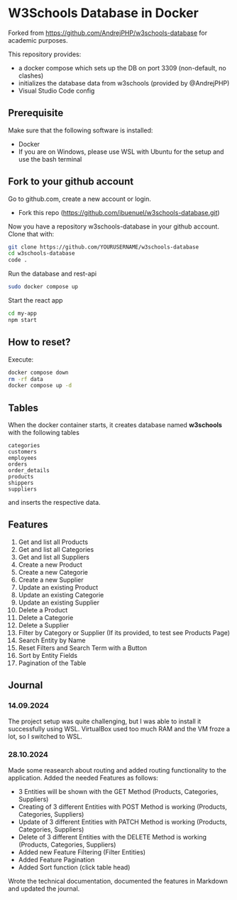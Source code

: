 # W3Schools Database in Docker

Forked from https://github.com/AndrejPHP/w3schools-database for academic purposes.

This repository provides:

- a docker compose which sets up the DB on port 3309 (non-default, no clashes)
- initializes the database data from w3schools (provided by @AndrejPHP) 
- Visual Studio Code config

## Prerequisite
Make sure that the following software is installed:
- Docker
- If you are on Windows, please use WSL with Ubuntu for the setup and use the bash terminal

## Fork to your github account
Go to github.com, create a new account or login.
- Fork this repo (https://github.com/ibuenuel/w3schools-database.git)

Now you have a repository w3schools-database in your github account.
Clone that with:
```bash 
git clone https://github.com/YOURUSERNAME/w3schools-database
cd w3schools-database
code .
```

Run the database and rest-api

```bash
sudo docker compose up
```

Start the react app

```bash
cd my-app
npm start
```

## How to reset?

Execute:

```bash
docker compose down
rm -rf data
docker compose up -d
```

## Tables

When the docker container starts, it creates database named __w3schools__ with the following tables

    categories
    customers
    employees
    orders
    order_details
    products
    shippers
    suppliers
    
and inserts the respective data. 

## Features
1. Get and list all Products
2. Get and list all Categories
3. Get and list all Suppliers
4. Create a new Product
5. Create a new Categorie
6. Create a new Supplier
7. Update an existing Product
8. Update an existing Categorie
9. Update an existing Supplier
10. Delete a Product
11. Delete a Categorie
12. Delete a Supplier
13. Filter by Category or Supplier (If its provided, to test see Products Page)
14. Search Entity by Name
15. Reset Filters and Search Term with a Button
16. Sort by Entity Fields
17. Pagination of the Table

## Journal
### 14.09.2024
The project setup was quite challenging, but I was able to install it successfully using WSL. VirtualBox used too much RAM and the VM froze a lot, so I switched to WSL.

### 28.10.2024
Made some reasearch about routing and added routing functionality to the application. Added the needed Features as follows:
- 3 Entities will be shown with the GET Method (Products, Categories, Suppliers)
- Creating of 3 different  Entities with POST Method is working (Products, Categories, Suppliers)
- Update of 3 different  Entities with PATCH Method is working (Products, Categories, Suppliers)
- Delete of 3 different Entities with the DELETE Method is working (Products, Categories, Suppliers)
- Added new Feature Filtering (Filter Entities)
- Added Feature Pagination
- Added Sort function (click table head)

Wrote the technical documentation, documented the features in Markdown and updated the journal.

